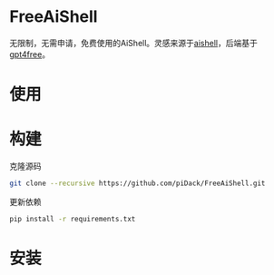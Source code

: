 # FreeAiShell

无限制，无需申请，免费使用的AiShell。灵感来源于[aishell](https://github.com/code-yeongyu/AiShell.git)，后端基于[gpt4free](https://github.com/xtekky/gpt4free)。

# 使用

# 构建
克隆源码

```bash
git clone --recursive https://github.com/piDack/FreeAiShell.git
```

更新依赖
```bash
pip install -r requirements.txt
```


# 安装

